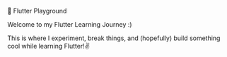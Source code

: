 🚀 Flutter Playground

Welcome to my Flutter Learning Journey :)

This is where I experiment, break things, and (hopefully) build something cool while learning Flutter!✌️
